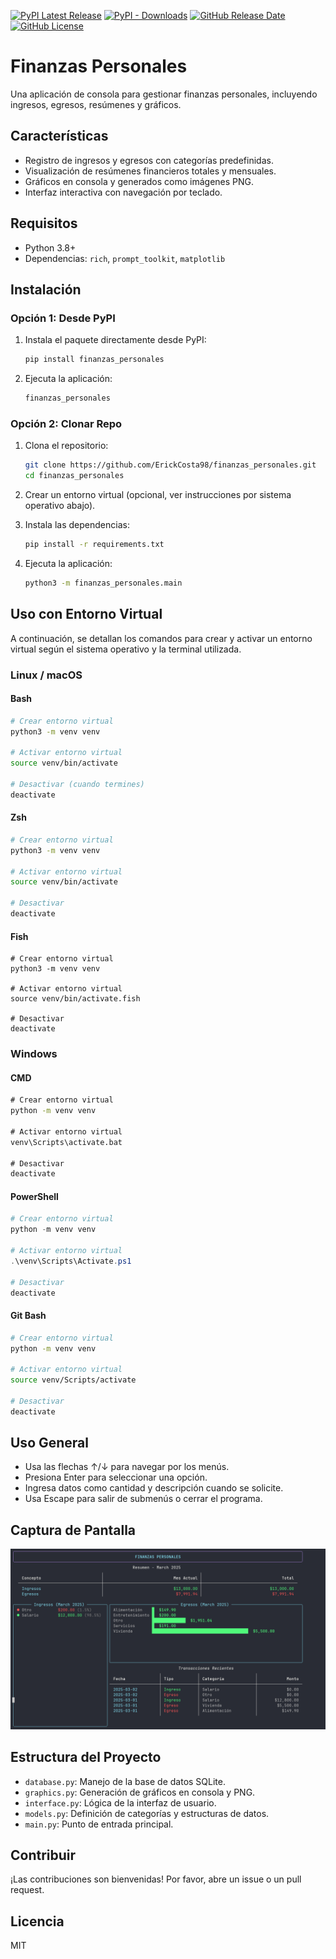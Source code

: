 [![PyPI Latest Release](https://img.shields.io/pypi/v/finanzas-personales.svg)](https://pypi.org/project/finanzas-personales/) [![PyPI - Downloads](https://img.shields.io/pypi/dm/finanzas-personales)](https://pypi.org/project/finanzas-personales/)
[![GitHub Release Date](https://img.shields.io/github/release-date/ErickCosta98/finanzas_personales)](https://github.com/ErickCosta98/finanzas_personales/releases) [![GitHub License](https://img.shields.io/github/license/ErickCosta98/finanzas_personales)](https://github.com/ErickCosta98/financieros/blob/main/LICENSE)

# Finanzas Personales

Una aplicación de consola para gestionar finanzas personales, incluyendo ingresos, egresos, resúmenes y gráficos.

## Características

- Registro de ingresos y egresos con categorías predefinidas.
- Visualización de resúmenes financieros totales y mensuales.
- Gráficos en consola y generados como imágenes PNG.
- Interfaz interactiva con navegación por teclado.

## Requisitos

- Python 3.8+
- Dependencias: `rich`, `prompt_toolkit`, `matplotlib`

## Instalación

### Opción 1: Desde PyPI

1. Instala el paquete directamente desde PyPI:

   ```bash
   pip install finanzas_personales
   ```

2. Ejecuta la aplicación:

   ```bash
   finanzas_personales
   ```

### Opción 2: Clonar Repo

1. Clona el repositorio:

   ```bash
   git clone https://github.com/ErickCosta98/finanzas_personales.git
   cd finanzas_personales
   ```

2. Crear un entorno virtual (opcional, ver instrucciones por sistema operativo abajo).

3. Instala las dependencias:

   ```bash
   pip install -r requirements.txt
   ```

4. Ejecuta la aplicación:

   ```bash
   python3 -m finanzas_personales.main
   ```

## Uso con Entorno Virtual

A continuación, se detallan los comandos para crear y activar un entorno virtual según el sistema operativo y la terminal utilizada.

### Linux / macOS

#### Bash

```bash
# Crear entorno virtual
python3 -m venv venv

# Activar entorno virtual
source venv/bin/activate

# Desactivar (cuando termines)
deactivate
```

#### Zsh

```zsh
# Crear entorno virtual
python3 -m venv venv

# Activar entorno virtual
source venv/bin/activate

# Desactivar
deactivate
```

#### Fish

```fish
# Crear entorno virtual
python3 -m venv venv

# Activar entorno virtual
source venv/bin/activate.fish

# Desactivar
deactivate
```

### Windows

#### CMD

```cmd
# Crear entorno virtual
python -m venv venv

# Activar entorno virtual
venv\Scripts\activate.bat

# Desactivar
deactivate
```

#### PowerShell

```powershell
# Crear entorno virtual
python -m venv venv

# Activar entorno virtual
.\venv\Scripts\Activate.ps1

# Desactivar
deactivate
```

#### Git Bash

```bash
# Crear entorno virtual
python -m venv venv

# Activar entorno virtual
source venv/Scripts/activate

# Desactivar
deactivate
```

## Uso General

- Usa las flechas ↑/↓ para navegar por los menús.
- Presiona Enter para seleccionar una opción.
- Ingresa datos como cantidad y descripción cuando se solicite.
- Usa Escape para salir de submenús o cerrar el programa.

## Captura de Pantalla

![Menú Principal](https://raw.githubusercontent.com/ErickCosta98/finanzas_personales/main/menu_principal.png)

## Estructura del Proyecto

- `database.py`: Manejo de la base de datos SQLite.
- `graphics.py`: Generación de gráficos en consola y PNG.
- `interface.py`: Lógica de la interfaz de usuario.
- `models.py`: Definición de categorías y estructuras de datos.
- `main.py`: Punto de entrada principal.

## Contribuir

¡Las contribuciones son bienvenidas! Por favor, abre un issue o un pull request.

## Licencia

MIT
